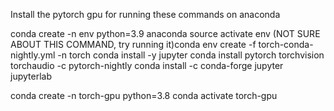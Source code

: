 Install the pytorch gpu for running these commands on anaconda

conda create -n env python=3.9 anaconda
source activate env
(NOT SURE ABOUT THIS COMMAND, try running it)conda env create -f torch-conda-nightly.yml -n torch
conda install -y jupyter
conda install pytorch torchvision torchaudio -c pytorch-nightly
conda install -c conda-forge jupyter jupyterlab

conda create -n torch-gpu python=3.8
conda activate torch-gpu
